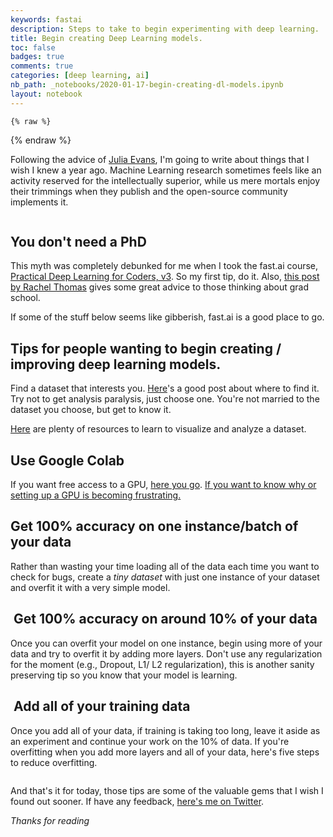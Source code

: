 ```yaml
---
keywords: fastai
description: Steps to take to begin experimenting with deep learning.
title: Begin creating Deep Learning models.
toc: false 
badges: true
comments: true
categories: [deep learning, ai]
nb_path: _notebooks/2020-01-17-begin-creating-dl-models.ipynb
layout: notebook
---
```


<!--
#################################################
### THIS FILE WAS AUTOGENERATED! DO NOT EDIT! ###
#################################################
# file to edit: _notebooks/2020-01-17-begin-creating-dl-models.ipynb
-->

<div class="container" id="notebook-container">
        
    {% raw %}
    
<div class="cell border-box-sizing code_cell rendered">

</div>
    {% endraw %}

<div class="cell border-box-sizing text_cell rendered"><div class="inner_cell">
<div class="text_cell_render border-box-sizing rendered_html">
<p>Following the advice of <a href="https://jvns.ca/blog/2016/05/22/how-do-you-write-blog-posts/">Julia Evans</a>, I'm going to write about things that I wish I knew a year ago.
Machine Learning research sometimes feels like an activity reserved for the intellectually superior, while us mere mortals enjoy their trimmings when they publish and the open-source community implements it.</p>

</div>
</div>
</div>
<div class="cell border-box-sizing text_cell rendered"><div class="inner_cell">
<div class="text_cell_render border-box-sizing rendered_html">
<p><img src="https://www.scottcondron.com/images/copied_from_nb/my_icons/oliver.jpeg" alt="" title="Please, can I have an open-source implementation?"></p>

</div>
</div>
</div>
<div class="cell border-box-sizing text_cell rendered"><div class="inner_cell">
<div class="text_cell_render border-box-sizing rendered_html">
<h2 id="You-don't-need-a&#160;PhD">You don't need a&#160;PhD<a class="anchor-link" href="#You-don't-need-a&#160;PhD"> </a></h2><p>This myth was completely debunked for me when I took the fast.ai course, <a href="https://course.fast.ai/">Practical Deep Learning for Coders, v3</a>. So my first tip, do it. Also, <a href="https://www.fast.ai/2018/08/27/grad-school/">this post by Rachel Thomas</a> gives some great advice to those thinking about grad school.</p>
<p>If some of the stuff below seems like gibberish, fast.ai is a good place to go.</p>
<h2 id="Tips-for-people-wanting-to-begin-creating-/-improving-deep-learning&#160;models.">Tips for people wanting to begin creating / improving deep learning&#160;models.<a class="anchor-link" href="#Tips-for-people-wanting-to-begin-creating-/-improving-deep-learning&#160;models."> </a></h2><p>Find a dataset that interests you.
<a href="https://towardsdatascience.com/top-sources-for-machine-learning-datasets-bb6d0dc3378b">Here</a>'s a good post about where to find it. 
Try not to get analysis paralysis, just choose one. You're not married to the dataset you choose, but get to know it.</p>
<p><a href="https://www.kaggle.com/learn/overview">Here</a> are plenty of resources to learn to visualize and analyze a dataset.</p>
<h2 id="Use-Google&#160;Colab">Use Google&#160;Colab<a class="anchor-link" href="#Use-Google&#160;Colab"> </a></h2><p>If you want free access to a GPU, <a href="http://colab.research.google.com/">here you go</a>.
<a href="https://towardsdatascience.com/getting-started-with-google-colab-f2fff97f594c">If you want to know why or setting up a GPU is becoming frustrating.</a></p>
<h2 id="Get-100%-accuracy-on-one-instance/batch-of-your&#160;data">Get 100% accuracy on one instance/batch of your&#160;data<a class="anchor-link" href="#Get-100%-accuracy-on-one-instance/batch-of-your&#160;data"> </a></h2><p>Rather than wasting your time loading all of the data each time you want to check for bugs, create a <em>tiny dataset</em> with just one instance of your dataset and overfit it with a very simple model.</p>
<h2 id="&#160;Get-100%-accuracy-on-around-10%-of-your&#160;data">&#160;Get 100% accuracy on around 10% of your&#160;data<a class="anchor-link" href="#&#160;Get-100%-accuracy-on-around-10%-of-your&#160;data"> </a></h2><p>Once you can overfit your model on one instance, begin using more of your data and try to overfit it by adding more layers. Don't use any regularization for the moment (e.g., Dropout, L1/ L2 regularization), this is another sanity preserving tip so you know that your model is learning.</p>
<h2 id="&#160;Add-all-of-your-training&#160;data">&#160;Add all of your training&#160;data<a class="anchor-link" href="#&#160;Add-all-of-your-training&#160;data"> </a></h2><p>Once you add all of your data, if training is taking too long, leave it aside as an experiment and continue your work on the 10% of data. If you're overfitting when you add more layers and all of your data, here's five steps to reduce overfitting.</p>

</div>
</div>
</div>
<div class="cell border-box-sizing text_cell rendered"><div class="inner_cell">
<div class="text_cell_render border-box-sizing rendered_html">
<p><img src="https://www.scottcondron.com/images/copied_from_nb/my_icons/avoid_overfitting.jpeg" alt="" title="Source: fast.ai"></p>

</div>
</div>
</div>
<div class="cell border-box-sizing text_cell rendered"><div class="inner_cell">
<div class="text_cell_render border-box-sizing rendered_html">
<p>And that's it for today, those tips are some of the valuable gems that I wish I found out sooner.
If have any feedback, <a href="https://twitter.com/_ScottCondron">here's me on Twitter</a>.</p>
<p><em>Thanks for reading</em></p>

</div>
</div>
</div>
</div>
 

